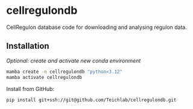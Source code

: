 # cellregulondb
CellRegulon database code for downloading and analysing regulon data.

## Installation

*Optional: create and activate new conda environment*

```sh
mamba create -n cellregulondb "python<3.12"
mamba activate cellregulondb
```

Install from GitHub:

```sh
pip install git+ssh://git@github.com/Teichlab/cellregulondb.git
```
